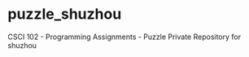 puzzle_shuzhou
==============

CSCI 102 - Programming Assignments - Puzzle Private Repository for shuzhou